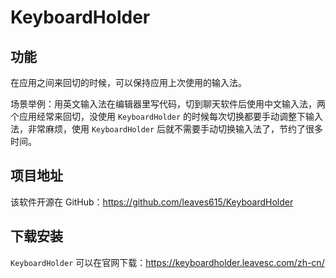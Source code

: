 # KeyboardHolder

## 功能

在应用之间来回切的时候，可以保持应用上次使用的输入法。

场景举例：用英文输入法在编辑器里写代码，切到聊天软件后使用中文输入法，两个应用经常来回切，没使用 `KeyboardHolder` 的时候每次切换都要手动调整下输入法，非常麻烦，使用 `KeyboardHolder` 后就不需要手动切换输入法了，节约了很多时间。

## 项目地址

该软件开源在 GitHub：https://github.com/leaves615/KeyboardHolder

## 下载安装

`KeyboardHolder` 可以在官网下载：https://keyboardholder.leavesc.com/zh-cn/

